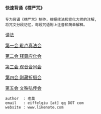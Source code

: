 #### 快速背诵《楞严咒》

```
专为背诵《楞严咒》制作，根据续法和宣化大师的注解, 
将咒文分段记忆，每段咒语附上注音和简单解释。
```
[请法](preface.md "请法")

[第一会  毗卢真法会](https://github.com/eiffelqiu/ShurangamaMantra/blob/master/chapter1.md "第一会  毗卢真法会")

[第二会 释尊应化会](https://github.com/eiffelqiu/ShurangamaMantra/blob/master/chapter2.md "第二会 释尊应化会")

[第三会  观音合同会](https://github.com/eiffelqiu/ShurangamaMantra/blob/master/chapter3.md "第三会  观音合同会")

[第四会 刚藏折摄会](https://github.com/eiffelqiu/ShurangamaMantra/blob/master/chapter4.md "第四会 刚藏折摄会")

[第五会  文殊弘传会](https://github.com/eiffelqiu/ShurangamaMantra/blob/master/chapter5.md "第五会  文殊弘传会")

```
author  : 老莫
email   : eiffelqiu [at] qq DOT com
website : www.likenote.com
```
